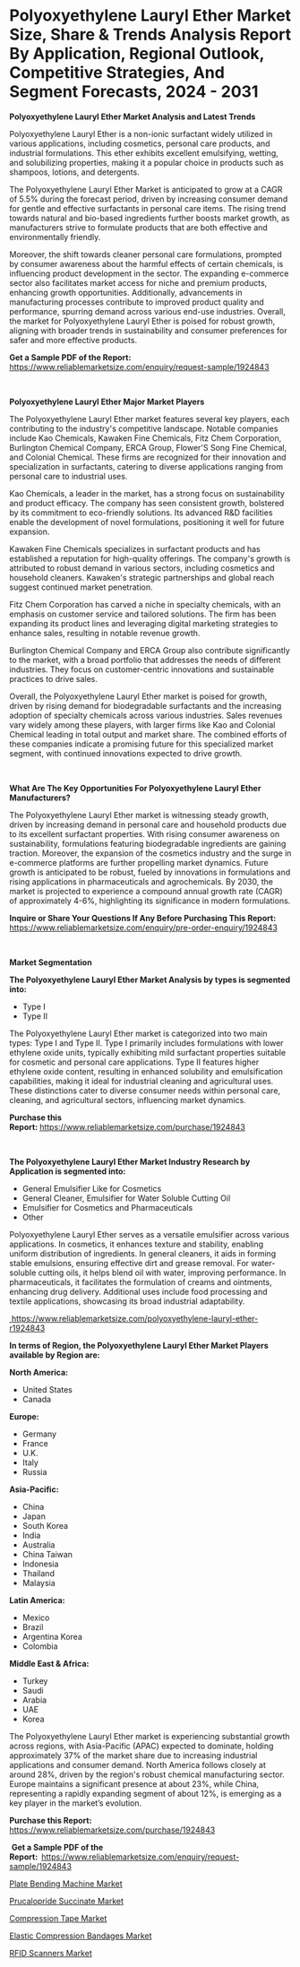 <p><h1>Polyoxyethylene Lauryl Ether Market Size, Share & Trends Analysis Report By Application, Regional Outlook, Competitive Strategies, And Segment Forecasts, 2024 - 2031</h1></p><p><strong>Polyoxyethylene Lauryl Ether Market Analysis and Latest Trends</strong></p>
<p><p>Polyoxyethylene Lauryl Ether is a non-ionic surfactant widely utilized in various applications, including cosmetics, personal care products, and industrial formulations. This ether exhibits excellent emulsifying, wetting, and solubilizing properties, making it a popular choice in products such as shampoos, lotions, and detergents.</p><p>The Polyoxyethylene Lauryl Ether Market is anticipated to grow at a CAGR of 5.5% during the forecast period, driven by increasing consumer demand for gentle and effective surfactants in personal care items. The rising trend towards natural and bio-based ingredients further boosts market growth, as manufacturers strive to formulate products that are both effective and environmentally friendly. </p><p>Moreover, the shift towards cleaner personal care formulations, prompted by consumer awareness about the harmful effects of certain chemicals, is influencing product development in the sector. The expanding e-commerce sector also facilitates market access for niche and premium products, enhancing growth opportunities. Additionally, advancements in manufacturing processes contribute to improved product quality and performance, spurring demand across various end-use industries. Overall, the market for Polyoxyethylene Lauryl Ether is poised for robust growth, aligning with broader trends in sustainability and consumer preferences for safer and more effective products.</p></p>
<p><strong>Get a Sample PDF of the Report:&nbsp;</strong> <a href="https://www.reliablemarketsize.com/enquiry/request-sample/1924843?utm_campaign=1600&utm_medium=2&utm_source=Github&utm_content=ia&utm_term=24102024&utm_id=polyoxyethylene-lauryl-ether">https://www.reliablemarketsize.com/enquiry/request-sample/1924843</a></p>
<p>&nbsp;</p>
<p><strong>Polyoxyethylene Lauryl Ether Major Market Players</strong></p>
<p><p>The Polyoxyethylene Lauryl Ether market features several key players, each contributing to the industry's competitive landscape. Notable companies include Kao Chemicals, Kawaken Fine Chemicals, Fitz Chem Corporation, Burlington Chemical Company, ERCA Group, Flower'S Song Fine Chemical, and Colonial Chemical. These firms are recognized for their innovation and specialization in surfactants, catering to diverse applications ranging from personal care to industrial uses.</p><p>Kao Chemicals, a leader in the market, has a strong focus on sustainability and product efficacy. The company has seen consistent growth, bolstered by its commitment to eco-friendly solutions. Its advanced R&D facilities enable the development of novel formulations, positioning it well for future expansion.</p><p>Kawaken Fine Chemicals specializes in surfactant products and has established a reputation for high-quality offerings. The company's growth is attributed to robust demand in various sectors, including cosmetics and household cleaners. Kawaken's strategic partnerships and global reach suggest continued market penetration.</p><p>Fitz Chem Corporation has carved a niche in specialty chemicals, with an emphasis on customer service and tailored solutions. The firm has been expanding its product lines and leveraging digital marketing strategies to enhance sales, resulting in notable revenue growth.</p><p>Burlington Chemical Company and ERCA Group also contribute significantly to the market, with a broad portfolio that addresses the needs of different industries. They focus on customer-centric innovations and sustainable practices to drive sales.</p><p>Overall, the Polyoxyethylene Lauryl Ether market is poised for growth, driven by rising demand for biodegradable surfactants and the increasing adoption of specialty chemicals across various industries. Sales revenues vary widely among these players, with larger firms like Kao and Colonial Chemical leading in total output and market share. The combined efforts of these companies indicate a promising future for this specialized market segment, with continued innovations expected to drive growth.</p></p>
<p>&nbsp;</p>
<p><strong>What Are The Key Opportunities For Polyoxyethylene Lauryl Ether Manufacturers?</strong></p>
<p><p>The Polyoxyethylene Lauryl Ether market is witnessing steady growth, driven by increasing demand in personal care and household products due to its excellent surfactant properties. With rising consumer awareness on sustainability, formulations featuring biodegradable ingredients are gaining traction. Moreover, the expansion of the cosmetics industry and the surge in e-commerce platforms are further propelling market dynamics. Future growth is anticipated to be robust, fueled by innovations in formulations and rising applications in pharmaceuticals and agrochemicals. By 2030, the market is projected to experience a compound annual growth rate (CAGR) of approximately 4-6%, highlighting its significance in modern formulations.</p></p>
<p><strong>Inquire or Share Your Questions If Any Before Purchasing This Report:</strong> <a href="https://www.reliablemarketsize.com/enquiry/pre-order-enquiry/1924843?utm_campaign=1600&utm_medium=2&utm_source=Github&utm_content=ia&utm_term=24102024&utm_id=polyoxyethylene-lauryl-ether">https://www.reliablemarketsize.com/enquiry/pre-order-enquiry/1924843</a></p>
<p>&nbsp;</p>
<p><strong>Market Segmentation</strong></p>
<p><strong>The Polyoxyethylene Lauryl Ether Market Analysis by types is segmented into:</strong></p>
<p><ul><li>Type I</li><li>Type II</li></ul></p>
<p><p>The Polyoxyethylene Lauryl Ether market is categorized into two main types: Type I and Type II. Type I primarily includes formulations with lower ethylene oxide units, typically exhibiting mild surfactant properties suitable for cosmetic and personal care applications. Type II features higher ethylene oxide content, resulting in enhanced solubility and emulsification capabilities, making it ideal for industrial cleaning and agricultural uses. These distinctions cater to diverse consumer needs within personal care, cleaning, and agricultural sectors, influencing market dynamics.</p></p>
<p><strong>Purchase this Report:&nbsp;</strong><a href="https://www.reliablemarketsize.com/purchase/1924843?utm_campaign=1600&utm_medium=2&utm_source=Github&utm_content=ia&utm_term=24102024&utm_id=polyoxyethylene-lauryl-ether">https://www.reliablemarketsize.com/purchase/1924843</a></p>
<p>&nbsp;</p>
<p><strong>The Polyoxyethylene Lauryl Ether Market Industry Research by Application is segmented into:</strong></p>
<p><ul><li>General Emulsifier Like for Cosmetics</li><li>General Cleaner, Emulsifier for Water Soluble Cutting Oil</li><li>Emulsifier for Cosmetics and Pharmaceuticals</li><li>Other</li></ul></p>
<p><p>Polyoxyethylene Lauryl Ether serves as a versatile emulsifier across various applications. In cosmetics, it enhances texture and stability, enabling uniform distribution of ingredients. In general cleaners, it aids in forming stable emulsions, ensuring effective dirt and grease removal. For water-soluble cutting oils, it helps blend oil with water, improving performance. In pharmaceuticals, it facilitates the formulation of creams and ointments, enhancing drug delivery. Additional uses include food processing and textile applications, showcasing its broad industrial adaptability.</p></p>
<p><a href="https://www.reliablemarketsize.com/polyoxyethylene-lauryl-ether-r1924843?utm_campaign=1600&utm_medium=2&utm_source=Github&utm_content=ia&utm_term=24102024&utm_id=polyoxyethylene-lauryl-ether">&nbsp;https://www.reliablemarketsize.com/polyoxyethylene-lauryl-ether-r1924843</a></p>
<p><strong>In terms of Region, the Polyoxyethylene Lauryl Ether Market Players available by Region are:</strong></p>
<p>
    <p> <strong> North America: </strong>
        <ul>
            <li>United States</li>
            <li>Canada</li>
        </ul>
        </p> 
    <p> <strong> Europe: </strong>
        <ul>
            <li>Germany</li>
            <li>France</li>
            <li>U.K.</li>
            <li>Italy</li>
            <li>Russia</li>
        </ul>
        </p> 
    <p> <strong> Asia-Pacific: </strong>
        <ul>
            <li>China</li>
            <li>Japan</li>
            <li>South Korea</li>
            <li>India</li>
            <li>Australia</li>
            <li>China Taiwan</li>
            <li>Indonesia</li>
            <li>Thailand</li>
            <li>Malaysia</li>
        </ul>
        </p> 
    <p> <strong> Latin America: </strong>
        <ul>
            <li>Mexico</li>
            <li>Brazil</li>
            <li>Argentina Korea</li>
            <li>Colombia</li>
        </ul>
        </p> 
    <p> <strong> Middle East & Africa: </strong>
        <ul>
            <li>Turkey</li>
            <li>Saudi</li>
            <li>Arabia</li>
            <li>UAE</li>
            <li>Korea</li>
        </ul>
    </p>
    </p>
<p><p>The Polyoxyethylene Lauryl Ether market is experiencing substantial growth across regions, with Asia-Pacific (APAC) expected to dominate, holding approximately 37% of the market share due to increasing industrial applications and consumer demand. North America follows closely at around 28%, driven by the region's robust chemical manufacturing sector. Europe maintains a significant presence at about 23%, while China, representing a rapidly expanding segment of about 12%, is emerging as a key player in the market’s evolution.</p></p>
<p><strong>Purchase this Report: </strong><a href="https://www.reliablemarketsize.com/purchase/1924843?utm_campaign=1600&utm_medium=2&utm_source=Github&utm_content=ia&utm_term=24102024&utm_id=polyoxyethylene-lauryl-ether">https://www.reliablemarketsize.com/purchase/1924843</a></p>
<p>&nbsp;<strong>Get a Sample PDF of the Report:&nbsp;&nbsp;</strong><a href="https://www.reliablemarketsize.com/enquiry/request-sample/1924843?utm_campaign=1600&utm_medium=2&utm_source=Github&utm_content=ia&utm_term=24102024&utm_id=polyoxyethylene-lauryl-ether">https://www.reliablemarketsize.com/enquiry/request-sample/1924843</a></p>
<p><strong></strong></p>
<p><p><a href="https://issuu.com/reportprime-2/docs/plate-bending-machine-market-size-2030.pptx?utm_campaign=1600&utm_medium=2&utm_source=Github&utm_content=ia&utm_term=24102024&utm_id=polyoxyethylene-lauryl-ether">Plate Bending Machine Market</a></p><p><a href="https://www.linkedin.com/pulse/prucalopride-succinate-market-size-share-trends-analysis-report-eupwe?utm_campaign=1600&utm_medium=2&utm_source=Github&utm_content=ia&utm_term=24102024&utm_id=polyoxyethylene-lauryl-ether">Prucalopride Succinate Market</a></p><p><a href="https://www.linkedin.com/pulse/compression-tape-mosaic-piecing-together-global-market-7ty2c?utm_campaign=1600&utm_medium=2&utm_source=Github&utm_content=ia&utm_term=24102024&utm_id=polyoxyethylene-lauryl-ether">Compression Tape Market</a></p><p><a href="https://www.linkedin.com/pulse/strategic-insights-global-elastic-compression-bandages-r9fcc?utm_campaign=1600&utm_medium=2&utm_source=Github&utm_content=ia&utm_term=24102024&utm_id=polyoxyethylene-lauryl-ether">Elastic Compression Bandages Market</a></p><p><a href="https://issuu.com/reportprime-2/docs/rfid-scanners-market-size-2030.pptx?utm_campaign=1600&utm_medium=2&utm_source=Github&utm_content=ia&utm_term=24102024&utm_id=polyoxyethylene-lauryl-ether">RFID Scanners Market</a></p></p>